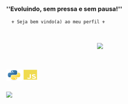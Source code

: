 ### ''Evoluindo, sem pressa e sem pausa!'' 
      ⚜️ Seja bem vindo(a) ao meu perfil ⚜️
 
 <body>
          <h1 align="center"><img src="https://media.giphy.com/media/VDNDX5BhKKz0YsJkl0/giphy.gif" width="28"></h1>
      </body>
  

##

<div style="display: inline_block"><br>
      <img align="center" alt="bruno-Python" height="32" width="42" src="https://raw.githubusercontent.com/devicons/devicon/master/icons/python/python-original.svg">
      <img align="center" alt="Bruno-Js" height="27" width="37" src="https://raw.githubusercontent.com/devicons/devicon/master/icons/javascript/javascript-plain.svg">

##

<div>
  <a href="https://www.linkedin.com/in/obrunofelicio/" target="_blank"><img src="https://img.shields.io/badge/LinkedIn-%230077B5.svg?&style=flat-square&logo=linkedin&logoColor=white"></a>
      
      
  
  </div>
  
  
   
